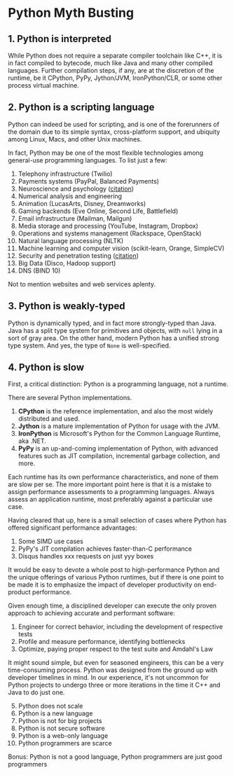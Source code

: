 # Python Myth Busting

## 1. Python is interpreted

While Python does not require a separate compiler toolchain like C++,
it is in fact compiled to bytecode, much like Java and many other
compiled languages. Further compilation steps, if any, are at the
discretion of the runtime, be it CPython, PyPy, Jython/JVM,
IronPython/CLR, or some other process virtual machine.

## 2. Python is a scripting language

Python can indeed be used for scripting, and is one of the forerunners
of the domain due to its simple syntax, cross-platform support, and
ubiquity among Linux, Macs, and other Unix machines.

In fact, Python may be one of the most flexible technologies among
general-use programming languages. To list just a few:

  1. Telephony infrastructure (Twilio)
  2. Payments systems (PayPal, Balanced Payments)
  3. Neuroscience and psychology ([citation][neuroscience])
  4. Numerical analysis and engineering
  5. Animation (LucasArts, Disney, Dreamworks)
  6. Gaming backends (Eve Online, Second Life, Battlefield)
  7. Email infrastructure (Mailman, Mailgun)
  8. Media storage and processing (YouTube, Instagram, Dropbox)
  9. Operations and systems management (Rackspace, OpenStack)
  10. Natural language processing (NLTK)
  11. Machine learning and computer vision (scikit-learn, Orange, SimpleCV)
  12. Security and penetration testing ([citation][pentest])
  13. Big Data (Disco, Hadoop support)
  14. DNS (BIND 10)

Not to mention websites and web services aplenty.

[neuroscience]: http://www.frontiersin.org/neuroinformatics/researchtopics/Python_in_neuroscience/8
[pentest]: http://dirk-loss.de/python-tools.htm

## 3. Python is weakly-typed

Python is dynamically typed, and in fact more strongly-typed than
Java. Java has a split type system for primitives and objects, with
``null`` lying in a sort of gray area. On the other hand, modern
Python has a unified strong type system. And yes, the type of ``None``
is well-specified.

## 4. Python is slow

First, a critical distinction: Python is a programming language, not a
runtime.

There are several Python implementations.

  1. **CPython** is the reference implementation, and also the most widely
     distributed and used.
  2. **Jython** is a mature implementation of Python for usage with the JVM.
  3. **IronPython** is Microsoft's Python for the Common Language Runtime, aka .NET.
  4. **PyPy** is an up-and-coming implementation of Python, with advanced
     features such as JIT compilation, incremental garbage collection,
     and more.

Each runtime has its own performance characteristics, and none of them
are slow per se. The more important point here is that it is a mistake
to assign performance assessments to a programming languages. Always
assess an application runtime, most preferably against a particular
use case.

Having cleared that up, here is a small selection of cases where
Python has offered significant performance advantages:

  1. Some SIMD use cases
  2. PyPy's JIT compilation achieves faster-than-C performance
  3. Disqus handles xxx requests on just yyy boxes

It would be easy to devote a whole post to high-performance Python and
the unique offerings of various Python runtimes, but if there is one
point to be made it is to emphasize the impact of developer
productivity on end-product performance.

Given enough time, a disciplined developer can execute the only proven
approach to achieving accurate and performant software:

  1. Engineer for correct behavior, including the development of respective tests
  2. Profile and measure performance, identifying bottlenecks
  3. Optimize, paying proper respect to the test suite and Amdahl's Law

It might sound simple, but even for seasoned engineers, this can be a
very time-consuming process. Python was designed from the ground up
with developer timelines in mind. In our experience, it's not uncommon
for Python projects to undergo three or more iterations in the time it
C++ and Java to do just one.

5. Python does not scale
6. Python is a new language
7. Python is not for big projects
8. Python is not secure software
9. Python is a web-only language
10. Python programmers are scarce

Bonus: Python is not a good language, Python programmers are just good
programmers
